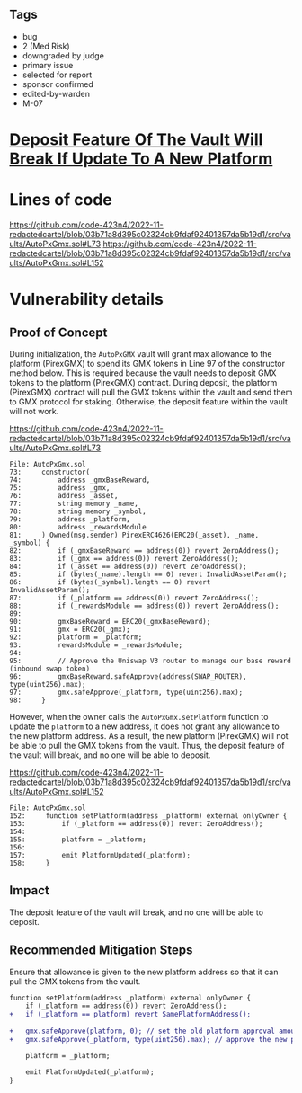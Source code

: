 ## Tags

- bug
- 2 (Med Risk)
- downgraded by judge
- primary issue
- selected for report
- sponsor confirmed
- edited-by-warden
- M-07

# [Deposit Feature Of The Vault Will Break If Update To A New Platform](https://github.com/code-423n4/2022-11-redactedcartel-findings/issues/182) 

# Lines of code

https://github.com/code-423n4/2022-11-redactedcartel/blob/03b71a8d395c02324cb9fdaf92401357da5b19d1/src/vaults/AutoPxGmx.sol#L73
https://github.com/code-423n4/2022-11-redactedcartel/blob/03b71a8d395c02324cb9fdaf92401357da5b19d1/src/vaults/AutoPxGmx.sol#L152


# Vulnerability details

## Proof of Concept

During initialization, the `AutoPxGMX` vault will grant max allowance to the platform (PirexGMX) to spend its GMX tokens in Line 97 of the constructor method below. This is required because the vault needs to deposit GMX tokens to the platform (PirexGMX) contract. During deposit, the platform (PirexGMX) contract will pull the GMX tokens within the vault and send them to GMX protocol for staking. Otherwise, the deposit feature within the vault will not work.

https://github.com/code-423n4/2022-11-redactedcartel/blob/03b71a8d395c02324cb9fdaf92401357da5b19d1/src/vaults/AutoPxGmx.sol#L73

```solidity
File: AutoPxGmx.sol
73:     constructor(
74:         address _gmxBaseReward,
75:         address _gmx,
76:         address _asset,
77:         string memory _name,
78:         string memory _symbol,
79:         address _platform,
80:         address _rewardsModule
81:     ) Owned(msg.sender) PirexERC4626(ERC20(_asset), _name, _symbol) {
82:         if (_gmxBaseReward == address(0)) revert ZeroAddress();
83:         if (_gmx == address(0)) revert ZeroAddress();
84:         if (_asset == address(0)) revert ZeroAddress();
85:         if (bytes(_name).length == 0) revert InvalidAssetParam();
86:         if (bytes(_symbol).length == 0) revert InvalidAssetParam();
87:         if (_platform == address(0)) revert ZeroAddress();
88:         if (_rewardsModule == address(0)) revert ZeroAddress();
89: 
90:         gmxBaseReward = ERC20(_gmxBaseReward);
91:         gmx = ERC20(_gmx);
92:         platform = _platform;
93:         rewardsModule = _rewardsModule;
94: 
95:         // Approve the Uniswap V3 router to manage our base reward (inbound swap token)
96:         gmxBaseReward.safeApprove(address(SWAP_ROUTER), type(uint256).max);
97:         gmx.safeApprove(_platform, type(uint256).max);
98:     }
```

However, when the owner calls the `AutoPxGmx.setPlatform` function to update the `platform` to a new address, it does not grant any allowance to the new platform address. As a result, the new platform (PirexGMX) will not be able to pull the GMX tokens from the vault. Thus, the deposit feature of the vault will break, and no one will be able to deposit.

https://github.com/code-423n4/2022-11-redactedcartel/blob/03b71a8d395c02324cb9fdaf92401357da5b19d1/src/vaults/AutoPxGmx.sol#L152

```solidity
File: AutoPxGmx.sol
152:     function setPlatform(address _platform) external onlyOwner {
153:         if (_platform == address(0)) revert ZeroAddress();
154: 
155:         platform = _platform;
156: 
157:         emit PlatformUpdated(_platform);
158:     }
```

## Impact

The deposit feature of the vault will break, and no one will be able to deposit.

## Recommended Mitigation Steps

Ensure that allowance is given to the new platform address so that it can pull the GMX tokens from the vault.

```diff
function setPlatform(address _platform) external onlyOwner {
    if (_platform == address(0)) revert ZeroAddress();
+   if (_platform == platform) revert SamePlatformAddress();
    
+   gmx.safeApprove(platform, 0); // set the old platform approval amount to zero
+   gmx.safeApprove(_platform, type(uint256).max); // approve the new platform contract address allowance to the max

    platform = _platform;

    emit PlatformUpdated(_platform);
}
```